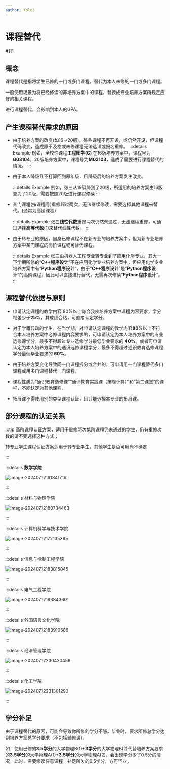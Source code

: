 ```yaml
---
author: Yolo3
---
```


# 课程替代

#111

## 概念

课程替代是指将学生已修的一门或多门课程，替代为本人未修的一门或多门课程。

一般使用场景为将已经修读的非培养方案中的课程，替换成专业培养方案所规定应修的相关课程。

进行课程替代，会影响到本人的GPA。

## 产生课程替代需求的原因

- 由于培养方案的改变(如16->20版)，某些课程不再开设，或仍然开设，但课程代码改变，造成原不及格或未修课程无法选课或报名重修。
  :::details Example
  例如，全校性课程**工程图学(C)** 在16版培养方案中，课程号为**G03104**，20版培养方案中，课程号为**M03103**，造成了需要进行课程替代的情况。
  :::

- 由于本人降级且不打算回到原年级，且降级后的培养方案发生改变。

  :::details Example
  例如，张三从19级降到了20级，所适用的培养方案由16版变为了20版，需要按照20版进行课程修读
  :::

- 某门课程(按课程号)重修超过两次，无法继续修读，需要选择其他课程来替代。(通常为高阶课程)

  :::details Example
  张三**线性代数**重修两次仍然未通过，无法继续重修，可通过选择**高等代数**(1)来替代线性代数。
  :::

- 由于转专业的原因，自身已修课程不在新专业的培养方案中，但为新专业培养方案中某门课程的高阶课程或可替代课程。

  :::details Example
  张三由机器人工程专业转专业到了应用化学专业，其大一下学期所修的“**C++程序设计**”不在应用化学专业培养方案中，但应用化学专业培养方案中有”**Python程序设计**“，由于“**C++程序设计**”是”**Python程序设计**“的高阶课程，因此可以直接进行替代，无需再次修读”**Python程序设计**“。
  :::

## 课程替代依据与原则

- 申请认定课程的教学内容 80%以上符合我校培养方案中课程内容要求，学分相差少于**25%**，其成绩合格，可直接认定学分。
- 对于学籍异动的学生，在当学期，对申请认定课程的教学内容**80**%以上不符合本人培养方案中必修课程内容要求的，可申请认定为本人培养方案中的专业选修课学分，最多不得超过专业选修学分最低毕业要求的 **40%**。或者可申请认定为本人培养方案中的通识选修课程学分，最多不得超过通识教育选修课程学分最低毕业要求的 **60%**。
- 由于培养方案变化导致同一门课程拆分或合并的，可申请用一门课程替代多门课程或用多门课程替代一门课程。

- 课程性质为“通识教育选修课”“通识教育实践课（按周计算）”和“第二课堂”的课程，不能认定为其他课程。

- 拓展课不得使用别的类型课程认证，且只能选择本专业的拓展课。

## 部分课程的认证关系

:::tip
高阶课程认证方案，适用于重修两次低阶课程仍未通过的学生，仍有重修次数的请不要选择这种方式；

转专业学生课程认证方案适用于转专业学生，其他学生是否可用尚不确定

:::

:::details **数学学院**

![image-20240712161341716](https://s2.loli.net/2024/07/12/pFZxemLIiDh7kwn.png)

:::

:::details 材料与物理学院

![image-20240712180734463](https://s2.loli.net/2024/07/12/4SWFYks5rduHzXE.png)

:::

:::details 计算机科学与技术学院

![image-20240712172135395](https://s2.loli.net/2024/07/12/FrtEnIVMTKJz7vC.png)

:::

:::details 信息与控制工程学院

![image-20240712183815845](https://s2.loli.net/2024/07/12/SFQ6WtdNaLr2biJ.png)

:::

:::details 电气工程学院

![image-20240712183843601](https://s2.loli.net/2024/07/12/1hikOZ2jXYDVGaK.png)

:::

:::details 外国语言文化学院

![image-20240712183910586](https://s2.loli.net/2024/07/12/M8AKEvBxUortTLR.png)

:::

:::details 经济管理学院

![image-20240712230420458](https://s2.loli.net/2024/07/12/8H6jZxmn5IzOAWP.png)

:::

:::details 化工学院

![image-20240712231301293](https://s2.loli.net/2024/07/12/ghkV2mTFobPelNw.png)

:::

## 学分补足

由于课程替代的原因，可能会导致你所修的学分不够。毕业时，要求所修总学分达到培养方案总学分要求（不包括辅修课）。

如：使用已修的**3.5学分**的大学物理B(1)+**3学分**的大学物理B(2)代替培养方案要求的**3.5学分**的大学物理A(1)+**3.5学分**的大学物理A(2)，会出现学分少了0.5分的情况，此时，需要修读任意课程，补足所欠的0.5学分，方可毕业。
